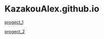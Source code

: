 # KazakouAlex.github.io

[progect_1](https://kazakoualex.github.io/progect_1/ "Первый проект")

[progect_2](https://kazakoualex.github.io/progect_2/ "Второй проект")

